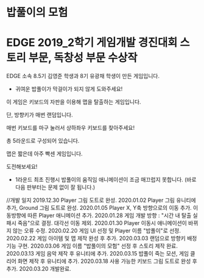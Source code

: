 # 밥풀이의 모험
# EDGE 2019_2학기 게임개발 경진대회 스토리 부문, 독창성 부문 수상작

EDGE 소속 8.5기 김영준 학생과 8기 유광채 학생이 만든 게임입니다.

- 귀여운 밥풀이가 막걸이가 되지 않게 도와주세요!

이 게임은 키보드의 자판을 이용해 맵을 탈출하는 게임입니다.

단, 방향키가 매번 랜덤입니다.

매번 키보드를 마구 눌러서 상하좌우 키보드를 찾아주세요!

총 5라운드로 구성되어 있습니다.

맵은 짧은데 아주 빡센 게임입니다.

도전해보세요!

+ 1라운드 최초 진행시 밥풀이의 움직임 애니메이션이 조금 매끄럽지 못합니다. (바로 다음 판부터는 문제 없이 잘 됩니다.)

//개발 일지
2019.12.30 Player 그림 도트로 완성.
2020.01.02 Player 그림 유니티에 추가, Ground 그림 도트로 완성.
2020.01.05 Player X, Y축 방향으로의 이동 추가. 이동방향에 따른 Player 애니메이션 추가.
2020.01.28 게임 개발 방향 : "시간 내 탈출 실패시 죽음"으로 결정. 대각선 이동 제외.
2020.01.30 Player 이동시 애니메이션이 바뀌지 않는 오류 수정.
2020.02.20 게임 UI 선정 및 Player 이름 "밥풀이"로 선정.
2020.02.22 게임 아이템 및 맵 제작 완성 후 추가.
2020.03.03 랜덤으로 방향키 배정 기능 구현.
2020.03.06 게임 이름 "밥풀이의 모험" 선정 후 스토리 제작 완료.
2020.03.13 게임 음악 제작 후 유니티에 추가.
2020.03.15 밥풀이 죽는 모션, 게임 클리어 화면 제작 후 유니티에 추가.
2020.03.18 사용 가능한 키보드 그림 도트로 완성 후 추가.
2020.03.20 개발완료.
